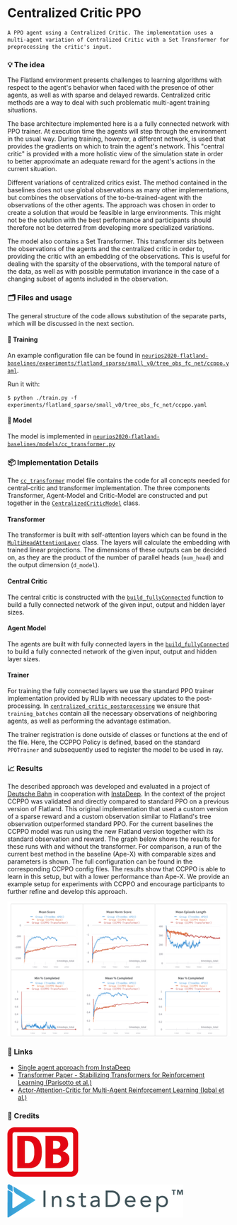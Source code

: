 # Centralized Critic PPO

```{admonition} TL;DR
A PPO agent using a Centralized Critic. The implementation uses a multi-agent variation of Centralized Critic with a Set Transformer for preprocessing the critic's input.
```

### 💡 The idea

The Flatland environment presents challenges to learning algorithms with respect to the agent's behavior when faced with the presence of other agents, as well as with sparse and delayed rewards. Centralized critic methods are a way to deal with such problematic multi-agent training situations. 

The base architecture implemented here is a a fully connected network with PPO trainer. At execution time the agents will step through the environment in the usual way. During training, however, a different network, is used that provides the gradients on which to train the agent's network. This "central critic" is provided with a more holistic view of the simulation state in order to better approximate an adequate reward for the agent's actions in the current situation.
  
Different variations of centralized critics exist. The method contained in the baselines does not use global observations as many other implementations, but combines the observations of the to-be-trained-agent with the observations of the other agents. The approach was chosen in order to create a solution that would be feasible in large environments. This might not be the solution with the best performance and participants should therefore not be deterred from developing more specialized variations.

The model also contains a Set Transformer. This transformer sits between the observations of the agents and the centralized critic in order to, providing the critic with an embedding of the observations. This is useful for dealing with the sparsity of the observations, with the temporal nature of the data, as well as with possible permutation invariance in the case of a changing subset of agents included in the observation.

### 🗂️ Files and usage

The general structure of the code allows substitution of the separate parts, which will be discussed in the next section.

#### 🚂 Training

An example configuration file can be found in [`neurips2020-flatland-baselines/experiments/flatland_sparse/small_v0/tree_obs_fc_net/ccppo.yaml`](https://gitlab.aicrowd.com/flatland/neurips2020-flatland-baselines/blob/centralized-critic/experiments/flatland_sparse/small_v0/tree_obs_fc_net/ccppo.yaml).
 
Run it with:

```console
$ python ./train.py -f experiments/flatland_sparse/small_v0/tree_obs_fc_net/ccppo.yaml  
```

#### 🧠 Model

The model is implemented in [`neurips2020-flatland-baselines/models/cc_transformer.py`](https://gitlab.aicrowd.com/flatland/neurips2020-flatland-baselines/blob/centralized-critic/models/cc_transformer.py)


### 📦 Implementation Details

The [`cc_transformer`](https://gitlab.aicrowd.com/flatland/neurips2020-flatland-baselines/blob/centralized-critic/models/cc_transformer.py) model file contains the code for all concepts needed for central-critic and transformer implementation. The three components Transformer, Agent-Model and Critic-Model are constructed and put together in the [`CentralizedCriticModel`](https://gitlab.aicrowd.com/flatland/neurips2020-flatland-baselines/blob/centralized-critic/models/cc_transformer.py#L20) class.

#### Transformer

The transformer is built with self-attention layers which can be found in the [`MultiHeadAttentionLayer`](https://gitlab.aicrowd.com/flatland/neurips2020-flatland-baselines/blob/centralized-critic/models/cc_transformer.py#L183) class. The layers will calculate the embedding with trained linear projections. The dimensions of these outputs can be decided on, as they are the product of the number of parallel heads (`num_head`) and the output dimension (`d_model`).

#### Central Critic

The central critic is constructed with the [`build_fullyConnected`](https://gitlab.aicrowd.com/flatland/neurips2020-flatland-baselines/blob/centralized-critic/models/cc_transformer.py#L155) function to build a fully connected network of the given input, output and hidden layer sizes. 

#### Agent Model

The agents are built with fully connected layers in the [`build_fullyConnected`](https://gitlab.aicrowd.com/flatland/neurips2020-flatland-baselines/blob/centralized-critic/models/cc_transformer.py#L155) to build a fully connected network of the given input, output and hidden layer sizes.

#### Trainer

For training the fully connected layers we use the standard PPO trainer implementation provided by RLlib with necessary updates to the post-processing. In [`centralized_critic_postprocessing`](https://gitlab.aicrowd.com/flatland/neurips2020-flatland-baselines/blob/centralized-critic/models/cc_transformer.py#L442) we ensure that `training_batches` contain all the necessary observations of neighboring agents, as well as performing the advantage estimation.

The trainer registration is done outside of classes or functions at the end of the file. Here, the CCPPO Policy is defined, based on the standard `PPOTrainer` and subsequently used to register the model to be used in ray.


### 📈 Results

The described approach was developed and evaluated in a project of [Deutsche Bahn](https://www.digitale-schiene-deutschland.de/index_en.html) in cooperation with [InstaDeep](http://www.instadeep.com/). In the context of the project CCPPO was validated and directly compared to standard PPO on a previous version of Flatland. This original implementation that used a custom version of a sparse reward and a custom observation similar to Flatland's tree observation outperformed standard PPO. For the current baselines the CCPPO model was run using the new Flatland version together with its standard observation and reward. The graph below shows the results for these runs with and without the transformer. For comparison, a run of the current best method in the baseline (Ape-X) with comparable sizes and parameters is shown. The full configuration can be found in the corresponding CCPPO config files. The results show that CCPPO is able to learn in this setup, but with a lower performance than Ape-X. We provide an example setup for experiments with CCPPO and encourage participants to further refine and develop this approach.

![](images/ccppo_example.png)



### 🔗 Links

* [Single agent approach from InstaDeep](https://github.com/instadeepai/gtc-course-2020)
* [Transformer Paper - Stabilizing Transformers for Reinforcement Learning (Parisotto et al.)](https://arxiv.org/abs/1910.06764)
* [Actor-Attention-Critic for Multi-Agent Reinforcement Learning (Iqbal et al.)](https://arxiv.org/pdf/1810.02912.pdf)


### 🌟 Credits

[![DB](images/db-logo.png)](https://www.digitale-schiene-deutschland.de/index_en.html) 

[![InstaDeep](images/instadeep-logo.png)](http://www.instadeep.com/)
